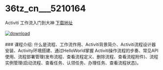 # 36tz_cn___5210164
Activiti 工作流入门到大神
[下载地址](http://www.36tz.cn/article/5210164 "下载地址")
<br/></br>[![download](http://36tz.cn/muke_img/2020_02_1-28.png "下载地址")](http://www.36tz.cn/article/5210164 "下载地址")
<br/></br>### 课程介绍:
什么是流程、工作流作用、Activiti背景简介、Activiti流程设计器安装、Activity环境搭建、通过HelloWorld掌握 Activiti操作流程的步奏、常见API使用、流程部署管理(发布流程、查看流程定义、删除流程、查看流程附件)、流程实例管理(启动流程、查看任务、认领任务、办理任务、查看流程状态)。


